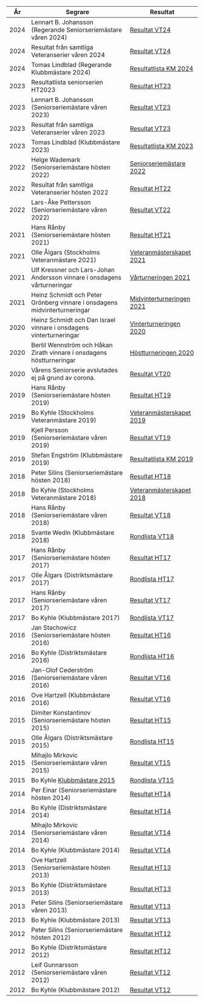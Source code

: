 | År| Segrare | Resultat |
|---|---------|----------|
| 2024 | Lennart B. Johansson (Regerande Seniorseriemästare våren 2024)  | [Resultat VT24](TOUR=13627)                                                      |
| 2024 | Resultat från samtliga Veteranserier våren 2024                 | [Resultat VT24](SENIOR/htmfiler/resultat_VT24.pdf)                               |
| 2024 | Tomas Lindblad (Regerande Klubbmästare 2024)                    | [Resultatlista KM 2024](SENIOR/htmfiler/SrS_KM_2024_Interim_Ranking_List.pdf)    |
| 2023 | Resultatlista seniorserien HT2023                               | [Resultat HT23](SENIOR/htmfiler/resultat_HT23.pdf)                               |
| 2023 | Lennart B. Johansson (Seniorseriemästare våren 2023)            | [Resultat VT23](https://member.schack.se/ShowTournamentServlet?id=11301&round=1) |
| 2023 | Resultat från samtliga Veteranserier våren 2023                 | [Resultat VT23](SENIOR/htmfiler/resultat_VT23.pdf)                               |
| 2023 | Tomas Lindblad (Klubbmästare 2023)                              | [Resultatlista KM 2023](SENIOR/htmfiler/SrS_KM_2023.pdf)                         |
| 2022 | Helge Wademark (Seniorseriemästare hösten 2022)                 | [Seniorseriemästare 2022](https://member.schack.se/ShowTournamentServlet?id=10533&round=1) |
| 2022 | Resultat från samtliga Veteranserier hösten 2022                | [Resultat HT22](SENIOR/htmfiler/resultat_HT22.pdf)                               |
| 2022 | Lars-Åke Pettersson (Seniorseriemästare våren 2022)             | [Resultat VT22](SENIOR/htmfiler/resultat_VT22.pdf)                               |
| 2021 | Hans Rånby (Seniorseriemästare hösten 2021)                     | [Resultat HT21](SENIOR/htmfiler/resultat_HT21.pdf)                               |
| 2021 | Olle Ålgars (Stockholms Veteranmästare 2021)                    | [Veteranmästerskapet 2021](SENIOR/htmfiler/resultat_veteran_HT21.pdf)            |
| 2021 | Ulf Kressner och Lars-Johan Andersson vinnare i onsdagens vårturneringar  | [Vårturneringen 2021](SENIOR/htmfiler/onsdag_vartur_2021.htm)          |
| 2021 | Heinz Schmidt och Peter Grönberg vinnare i onsdagens midvinterturneringar | [Midvinterturneringen 2021](SENIOR/htmfiler/onsdag_midvintertur_2021.htm)        |
| 2020 | Heinz Schmidt och Dan Israel vinnare i onsdagens vinterturneringar        | [Vinterturneringen 2020](SENIOR/htmfiler/onsdag_vintertur_2020.htm)    |
| 2020 | Bertil Wennström och Håkan Zirath vinnare i onsdagens höstturneringar     | [Höstturneringen 2020](SENIOR/htmfiler/onsdag_hosttur_2020.htm)        |
| 2020 | Vårens Seniorserie avslutades ej på grund av corona.            | [Resultat VT20](SENIOR/htmfiler/onsdag_vartur_2020.htm)                          |
| 2019 | Hans Rånby (Seniorseriemästare hösten 2019)                     | [Resultat HT19](SENIOR/htmfiler/resultat_HT19.pdf)                               |
| 2019 | Bo Kyhle (Stockholms Veteranmästare 2019)                       | [Veteranmästerskapet 2019](SENIOR/htmfiler/resultat_Sthlm_HT19.pdf)              |
| 2019 | Kjell Persson (Seniorseriemästare våren 2019)                   | [Resultat VT19](SENIOR/htmfiler/resultat_VT19.pdf)                               |
| 2019 | Stefan Engström (Klubbmästare 2019)                             | [Resultatlista KM 2019](SENIOR/htmfiler/chessResultsList_KM2019.pdf)             |
| 2018 | Peter Silins (Seniorseriemästare hösten 2018)                   | [Resultat HT18](http://chess-results.com/tnr376995.aspx?lan=6)                   |
| 2018 | Bo Kyhle (Stockholms Veteranmästare 2018)                       | [Veteranmästerskapet 2018](SENIOR/htmfiler/slutresultat_DM_2018.htm)             |
| 2018 | Hans Rånby (Seniorseriemästare våren 2018)                      | [Resultat VT18](SENIOR/htmfiler/onsdag_vartur_2018.htm)                          |
| 2018 | Svante Wedin (Klubbmästare 2018)                                | [Rondlista VT18](SENIOR/htmfiler/rondlista_KM_2018.htm)                          |
| 2017 | Hans Rånby (Seniorseriemästare hösten 2017)                     | [Resultat HT17](SENIOR/htmfiler/onsdag_hosttur_2017.htm)                         |
| 2017 | Olle Ålgars (Distriktsmästare 2017)                             | [Rondlista HT17](SENIOR/htmfiler/DM2017.htm)                                     |
| 2017 | Hans Rånby (Seniorseriemästare våren 2017)                      | [Resultat VT17](SENIOR/htmfiler/onsdag_vartur_2017.htm)                          |
| 2017 | Bo Kyhle (Klubbmästare 2017)                                    | [Rondlista VT17](SENIOR/htmfiler/KM2017_rondlista.htm)                           |
| 2016 | Jan Stachowicz (Seniorseriemästare hösten 2016)                 | [Resultat HT16](SENIOR/htmfiler/onsdag_hosttur_2016.htm)                         |
| 2016 | Bo Kyhle (Distriktsmästare 2016)                                | [Rondlista HT16](SENIOR/htmfiler/DM2016rondlista.html)                           |
| 2016 | Jan-Olof Cederström (Seniorseriemästare våren 2016)             | [Resultat VT16](SENIOR/htmfiler/onsdag_vartur_2016.htm)                          |
| 2016 | Ove Hartzell (Klubbmästare 2016)                                | [Resultat VT16](http://chess-results.com/tnr204304.aspx?lan=6)                   |
| 2015 | Dimiter Konstantinov (Seniorseriemästare hösten 2015)           | [Resultat HT15](SENIOR/htmfiler/onsdag_hosttur_2015.htm)                         |
| 2015 | Olle Ålgars (Distriktsmästare 2015)                             | [Rondlista HT15](SENIOR/htmfiler/rondlistaH2015.html)                            |
| 2015 | Mihajlo Mirkovic (Seniorseriemästare våren 2015)                | [Resultat VT15](SENIOR/htmfiler/onsdag_vartur_2015.htm)                          |
| 2015 | Bo Kyhle [Klubbmästare 2015](SENIOR/htmfiler/SrSKM2015.html)    | [Rondlista VT15](SENIOR/htmfiler/SrSKM2015rondlista.html)                        |
| 2014 | Per Einar (Seniorseriemästare hösten 2014)                      | [Resultat HT14](SENIOR/htmfiler/onsdag_hosttur_2014.htm )                        |
| 2014 | Bo Kyhle (Distriktsmästare 2014)                                | [Resultat HT14](SENIOR/htmfiler/torsdag_hosttur_2014.htm )                       |
| 2014 | Mihajlo Mirkovic (Seniorseriemästare våren 2014)                | [Resultat VT14](SENIOR/htmfiler/onsdag_vartur_2014.htm )                         |
| 2014 | Bo Kyhle (Klubbmästare 2014)                                    | [Resultat VT14](SENIOR/htmfiler/torsdag_vartur_2014.htm )                        |
| 2013 | Ove Hartzell (Seniorseriemästare hösten 2013)                   | [Resultat HT13](SENIOR/htmfiler/onsdag_hosttur_2013.htm )                        |
| 2013 | Bo Kyhle (Distriktsmästare 2013)                                | [Resultat HT13](SENIOR/htmfiler/torsdag_hosttur_2013.htm )                       |
| 2013 | Peter Silins (Seniorseriemästare våren 2013)                    | [Resultat VT13](SENIOR/htmfiler/onsdag_vartur_2013.htm )                         |
| 2013 | Bo Kyhle (Klubbmästare 2013)                                    | [Resultat VT13](SENIOR/htmfiler/torsdag_vartur_2013.htm )                        |
| 2012 | Peter Silins (Seniorseriemästare hösten 2012)                   | [Resultat HT12](SENIOR/htmfiler/onsdag_hosttur_2012.htm )                        |
| 2012 | Bo Kyhle (Distriktsmästare 2012)                                | [Resultat HT12](SENIOR/htmfiler/torsdag_hosttur_2012.htm )                       |
| 2012 | Leif Gunnarsson (Seniorseriemästare våren 2012)                 | [Resultat VT12](SENIOR/htmfiler/onsdag_vartur_2012.htm )                         |
| 2012 | Bo Kyhle (Klubbmästare 2012)                                    | [Resultat VT12](SENIOR/htmfiler/torsdag_vartur_2012.htm)                         |

